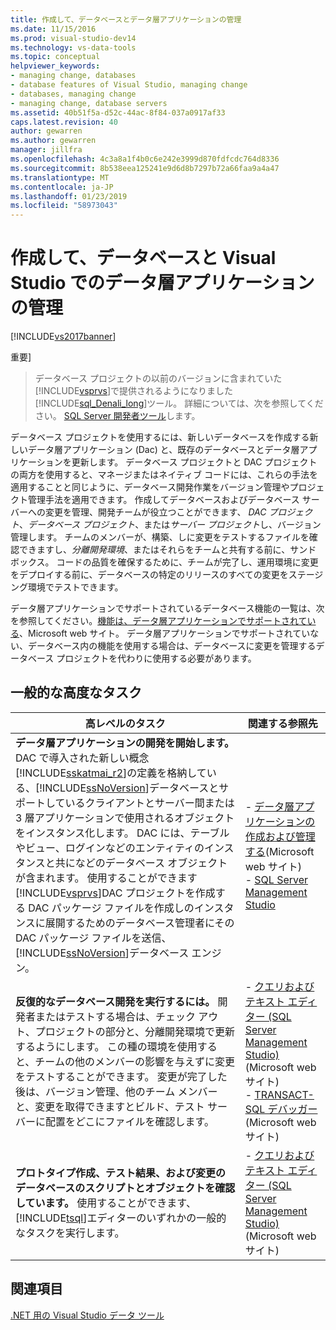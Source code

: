 ```yaml
---
title: 作成して、データベースとデータ層アプリケーションの管理
ms.date: 11/15/2016
ms.prod: visual-studio-dev14
ms.technology: vs-data-tools
ms.topic: conceptual
helpviewer_keywords:
- managing change, databases
- database features of Visual Studio, managing change
- databases, managing change
- managing change, database servers
ms.assetid: 40b51f5a-d52c-44ac-8f84-037a0917af33
caps.latest.revision: 40
author: gewarren
ms.author: gewarren
manager: jillfra
ms.openlocfilehash: 4c3a8a1f4b0c6e242e3999d870fdfcdc764d8336
ms.sourcegitcommit: 8b538eea125241e9d6d8b7297b72a66faa9a4a47
ms.translationtype: MT
ms.contentlocale: ja-JP
ms.lasthandoff: 01/23/2019
ms.locfileid: "58973043"
---
```

# <a name="creating-and-managing-databases-and-data-tier-applications-in-visual-studio"></a>作成して、データベースと Visual Studio でのデータ層アプリケーションの管理
[!INCLUDE[vs2017banner](../includes/vs2017banner.md)]


重要]
>  データベース プロジェクトの以前のバージョンに含まれていた[!INCLUDE[vsprvs](../includes/vsprvs-md.md)]で提供されるようになりました[!INCLUDE[sql_Denali_long](../includes/sql-denali-long-md.md)]ツール。 詳細については、次を参照してください。 [SQL Server 開発者ツール](http://go.microsoft.com/fwlink/?LinkId=228126)します。

 データベース プロジェクトを使用するには、新しいデータベースを作成する新しいデータ層アプリケーション (Dac) と、既存のデータベースとデータ層アプリケーションを更新します。 データベース プロジェクトと DAC プロジェクトの両方を使用すると、マネージまたはネイティブ コードには、これらの手法を適用することと同じように、データベース開発作業をバージョン管理やプロジェクト管理手法を適用できます。 作成してデータベースおよびデータベース サーバーへの変更を管理、開発チームが役立つことができます、 *DAC プロジェクト*、*データベース プロジェクト*、または*サーバー プロジェクト*し、バージョン管理します。 チームのメンバーが、構築、しに変更をテストするファイルを確認できますし、*分離開発環境*、またはそれらをチームと共有する前に、サンド ボックス。 コードの品質を確保するために、チームが完了し、運用環境に変更をデプロイする前に、データベースの特定のリリースのすべての変更をステージング環境でテストできます。

 データ層アプリケーションでサポートされているデータベース機能の一覧は、次を参照してください。[機能は、データ層アプリケーションでサポートされている](http://go.microsoft.com/fwlink/?LinkId=164239)、Microsoft web サイト。 データ層アプリケーションでサポートされていない、データベース内の機能を使用する場合は、データベースに変更を管理するデータベース プロジェクトを代わりに使用する必要があります。

## <a name="common-high-level-tasks"></a>一般的な高度なタスク

|高レベルのタスク|関連する参照先|
|----------------------|------------------------|
|**データ層アプリケーションの開発を開始します。** DAC で導入された新しい概念[!INCLUDE[sskatmai_r2](../includes/sskatmai-r2-md.md)]の定義を格納している、[!INCLUDE[ssNoVersion](../includes/ssnoversion-md.md)]データベースとサポートしているクライアントとサーバー間または 3 層アプリケーションで使用されるオブジェクトをインスタンス化します。 DAC には、テーブルやビュー、ログインなどのエンティティのインスタンスと共になどのデータベース オブジェクトが含まれます。 使用することができます[!INCLUDE[vsprvs](../includes/vsprvs-md.md)]DAC プロジェクトを作成する DAC パッケージ ファイルを作成しのインスタンスに展開するためのデータベース管理者にその DAC パッケージ ファイルを送信、[!INCLUDE[ssNoVersion](../includes/ssnoversion-md.md)]データベース エンジン。|-   [データ層アプリケーションの作成および管理する](http://go.microsoft.com/fwlink/?LinkId=160741)(Microsoft web サイト)<br />-   [SQL Server Management Studio](http://go.microsoft.com/fwlink/?LinkId=227328)|
|**反復的なデータベース開発を実行するには。** 開発者またはテストする場合は、チェック アウト、プロジェクトの部分と、分離開発環境で更新するようにします。 この種の環境を使用すると、チームの他のメンバーの影響を与えずに変更をテストすることができます。 変更が完了した後は、バージョン管理、他のチーム メンバーと、変更を取得できますとビルド、テスト サーバーに配置をどこにファイルを確認します。|-   [クエリおよびテキスト エディター (SQL Server Management Studio)](http://go.microsoft.com/fwlink/?LinkId=227327) (Microsoft web サイト)<br />-   [TRANSACT-SQL デバッガー](http://go.microsoft.com/fwlink/?LinkId=227324) (Microsoft web サイト)|
|**プロトタイプ作成、テスト結果、および変更のデータベースのスクリプトとオブジェクトを確認しています。** 使用することができます、[!INCLUDE[tsql](../includes/tsql-md.md)]エディターのいずれかの一般的なタスクを実行します。|-   [クエリおよびテキスト エディター (SQL Server Management Studio)](http://go.microsoft.com/fwlink/?LinkId=227327) (Microsoft web サイト)|

## <a name="see-also"></a>関連項目
 [.NET 用の Visual Studio データ ツール](../data-tools/visual-studio-data-tools-for-dotnet.md)
